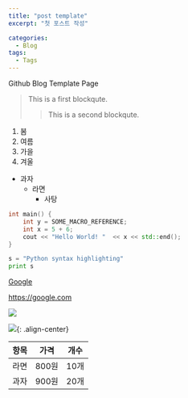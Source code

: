 ```yaml
---
title: "post template"
excerpt: "첫 포스트 작성"

categories:
  - Blog
tags:
  - Tags
---
```


Github Blog Template Page 
> This is a first blockqute. 
>> This is a second blockqute. 

1. 봄
2. 여름
3. 가을
4. 겨울 

* 과자
	* 라면
		* 사탕

```cpp
int main() {
	int y = SOME_MACRO_REFERENCE;
	int x = 5 + 6;
	cout << "Hello World! "  << x << std::end();
}
```

```python
s = "Python syntax highlighting"
print s
```

[Google](https://google.com)

<https://google.com>

![](https://devinlife.com/assets/images/bio-photo-keyboard-small.jpg)

![](https://devinlife.com/assets/images/bio-photo-keyboard-small.jpg){: .align-center}

| 항목 | 가격 | 개수 |
|:----:|:----:|:----:|
| 라면 | 800원 | 10개 |
| 과자 | 900원 | 20개 |

